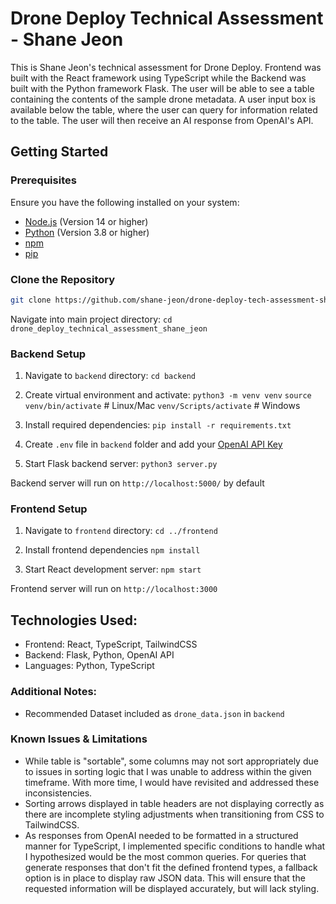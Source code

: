 # Drone Deploy Technical Assessment - Shane Jeon

This is Shane Jeon's technical assessment for Drone Deploy. Frontend was built with the React framework using TypeScript while the Backend was built with the Python framework Flask. The user will be able to see a table containing the contents of the sample drone metadata. A user input box is available below the table, where the user can query for information related to the table. The user will then receive an AI response from OpenAI's API.

## Getting Started

### Prerequisites

Ensure you have the following installed on your system:

- [Node.js](https://nodejs.org/) (Version 14 or higher)
- [Python](https://www.python.org/downloads/) (Version 3.8 or higher)
- [npm](https://www.npmjs.com/)
- [pip](https://pip.pypa.io/en/stable/installation/)

### Clone the Repository

```bash
git clone https://github.com/shane-jeon/drone-deploy-tech-assessment-shane-jeon.git
```

Navigate into main project directory:
`cd drone_deploy_technical_assessment_shane_jeon`

### Backend Setup

1. Navigate to `backend` directory:
   `cd backend`

2. Create virtual environment and activate:
   `python3 -m venv venv`
   `source venv/bin/activate` # Linux/Mac
   `venv/Scripts/activate` # Windows

3. Install required dependencies:
   `pip install -r requirements.txt`

4. Create `.env` file in `backend` folder and add your [OpenAI API Key](https://help.openai.com/en/articles/4936850-where-do-i-find-my-openai-api-key)

5. Start Flask backend server:
   `python3 server.py`

Backend server will run on `http://localhost:5000/` by default

### Frontend Setup

1. Navigate to `frontend` directory:
   `cd ../frontend`

2. Install frontend dependencies
   `npm install`

3. Start React development server:
   `npm start`

Frontend server will run on `http://localhost:3000`

## Technologies Used:

- Frontend: React, TypeScript, TailwindCSS
- Backend: Flask, Python, OpenAI API
- Languages: Python, TypeScript

### Additional Notes:

- Recommended Dataset included as `drone_data.json` in `backend`

### Known Issues & Limitations

- While table is "sortable", some columns may not sort appropriately due to issues in sorting logic that I was unable to address within the given timeframe. With more time, I would have revisited and addressed these inconsistencies.
- Sorting arrows displayed in table headers are not displaying correctly as there are incomplete styling adjustments when transitioning from CSS to TailwindCSS.
- As responses from OpenAI needed to be formatted in a structured manner for TypeScript, I implemented specific conditions to handle what I hypothesized would be the most common queries. For queries that generate responses that don't fit the defined frontend types, a fallback option is in place to display raw JSON data. This will ensure that the requested information will be displayed accurately, but will lack styling.
